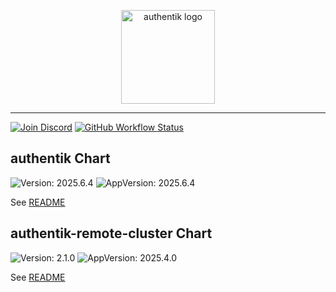 <p align="center">
    <img src="https://goauthentik.io/img/icon_top_brand_colour.svg" height="150" alt="authentik logo">
</p>

---

[![Join Discord](https://img.shields.io/discord/809154715984199690?label=Discord&style=for-the-badge)](https://goauthentik.io/discord)
[![GitHub Workflow Status](https://img.shields.io/github/actions/workflow/status/goauthentik/helm/lint-test.yaml?branch=main&label=ci&style=for-the-badge)](https://github.com/goauthentik/helm/actions/workflows/lint-test.yaml)

## authentik Chart

![Version: 2025.6.4](https://img.shields.io/badge/Version-2025.6.4-informational?style=for-the-badge)
![AppVersion: 2025.6.4](https://img.shields.io/badge/AppVersion-2025.6.4-informational?style=for-the-badge)

See [README](./charts/authentik/README.md)

## authentik-remote-cluster Chart

![Version: 2.1.0](https://img.shields.io/badge/Version-2.1.0-informational?style=for-the-badge)
![AppVersion: 2025.4.0](https://img.shields.io/badge/AppVersion-2025.4.0-informational?style=for-the-badge)

See [README](./charts/authentik-remote-cluster/README.md)
